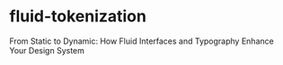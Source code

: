 # fluid-tokenization
From Static to Dynamic: How Fluid Interfaces and Typography Enhance Your Design System
